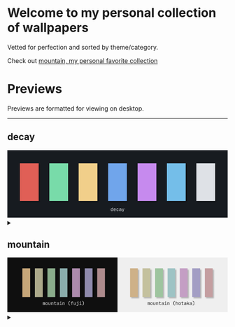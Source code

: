 
# Welcome to my personal collection of wallpapers

Vetted for perfection and sorted by theme/category.

Check out [mountain, my personal favorite collection](#mountain)

# Previews
Previews are formatted for viewing on desktop.

<hr>
<p align="center">


## decay
<img src="palette/decay.png" title="decay">
<details><summary></summary>

| | | |
|:---------:|:---------:|:----------:|
| <img src="./decay/dark/shore_00.jpg" title="./decay/dark/shore_00" width="300" height="160"> | <img src="./decay/dark/arch.jpg" title="./decay/dark/arch" width="300" height="160"> | <img src="./decay/dark/mountain_01.jpg" title="./decay/dark/mountain_01" width="300" height="160"> | <img src="./decay/dark/rocky_shore_03.png" title="./decay/dark/rocky_shore_03" width="300" height="160"> |
| <img src="./decay/dark/rocky_shore_01.jpg" title="./decay/dark/rocky_shore_01" width="300" height="160"> | <img src="./decay/dark/hut.jpg" title="./decay/dark/hut" width="300" height="160"> | <img src="./decay/dark/ice.jpg" title="./decay/dark/ice" width="300" height="160"> | <img src="./decay/dark/rocky_shore_04.jpg" title="./decay/dark/rocky_shore_04" width="300" height="160"> |
| <img src="./decay/dark/ocean.jpg" title="./decay/dark/ocean" width="300" height="160"> | <img src="./decay/dark/fog.jpg" title="./decay/dark/fog" width="300" height="160"> | <img src="./decay/dark/shore_01.jpg" title="./decay/dark/shore_01" width="300" height="160"> | <img src="./decay/dark/mountain_00.jpg" title="./decay/dark/mountain_00" width="300" height="160"> |
| <img src="./decay/light/rocky_shore_02.png" title="./decay/light/rocky_shore_02" width="300" height="160"> | <img src="./decay/light/icefall.jpg" title="./decay/light/icefall" width="300" height="160"> | <img src="./decay/light/mountain_02.png" title="./decay/light/mountain_02" width="300" height="160"> 
</details>

## mountain
<img src="palette/mountain.png" title="mountain">
<details><summary></summary>

| | | |
|:---------:|:---------:|:----------:|
| <img src="./mountain/dark/mountain_00.jpeg" title="./mountain/dark/mountain_00." width="300" height="160"> | <img src="./mountain/dark/mountain_01.jpg" title="./mountain/dark/mountain_01" width="300" height="160"> | <img src="./mountain/dark/beyond_belief_darker.jpeg" title="./mountain/dark/beyond_belief_darker." width="300" height="160"> | <img src="./mountain/dark/beyond_belief_lighter.jpeg" title="./mountain/dark/beyond_belief_lighter." width="300" height="160"> |
| <img src="./mountain/dark/shore.png" title="./mountain/dark/shore" width="300" height="160"> | <img src="./mountain/dark/mountain_03_fuji.jpg" title="./mountain/dark/mountain_03_fuji" width="300" height="160"> | <img src="./mountain/dark/mountain_02.png" title="./mountain/dark/mountain_02" width="300" height="160"> | <img src="./mountain/samori_02.jpg" title="./mountain/samori_02" width="300" height="160"> |
| <img src="./mountain/samori_04.png" title="./mountain/samori_04" width="300" height="160"> | <img src="./mountain/samori_03.jpg" title="./mountain/samori_03" width="300" height="160"> | <img src="./mountain/burnedout_jasonharris.jpg" title="./mountain/burnedout_jasonharris" width="300" height="160"> | <img src="./mountain/aspectsides.jpg" title="./mountain/aspectsides" width="300" height="160"> |
| <img src="./mountain/light/mountain_01.jpg" title="./mountain/light/mountain_01" width="300" height="160"> | <img src="./mountain/samori_01.jpg" title="./mountain/samori_01" width="300" height="160"> | <img src="./mountain/samori_04.jpg" title="./mountain/samori_04" width="300" height="160"> 
</details>
</p>
